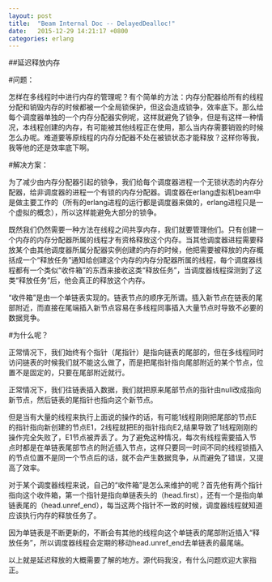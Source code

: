 ```yaml
---
layout: post
title:  "Beam Internal Doc -- DelayedDealloc!"
date:   2015-12-29 14:21:17 +0800
categories: erlang
---
```

##延迟释放内存  

#问题：  
 
怎样在多线程时中进行内存的管理呢？有个简单的方法：内存分配器给所有的线程分配和销毁内存的时候都被一个全局锁保护，但这会造成锁争，效率底下。那么给每个调度器单独的一个内存分配器实例呢，这样就避免了锁争，但是有这样一种情况，本线程创建的内存，有可能被其他线程正在使用，那么当内存需要销毁的时候怎么办呢。难道要等原线程的内存分配器不处在被锁状态才能释放？这样你等我，我等他的还是效率底下啊。 

#解决方案：  
 
为了减少由内存分配器引起的锁争，我们给每个调度器进程一个无锁状态的内存分配器，给非调度器的进程一个有锁的内存分配器。调度器在erlang虚拟机beam中是做主要工作的（所有的erlang进程的运行都是调度器来做的，erlang进程只是一个虚拟的概念），所以这样能避免大部分的锁争。  
 
既然我们仍然需要一种方法在线程之间共享内存，我们就要管理他们。只有创建一个内存的内存分配器所属的线程才有资格释放这个内存。当其他调度器进程需要释放某个由其他调度器所属分配器实例创建的内存的时候，他把需要被释放的内存概括成一个“释放任务”通知给创建这个内存的内存分配器所属的线程，每个调度器线程都有一个类似“收件箱”的东西来接收这类“释放任务”，当调度器线程探测到了这类“释放任务”后，他会真正的释放这个内存。  
 
“收件箱”是由一个单链表实现的。链表节点的顺序无所谓。插入新节点在链表的尾部附近，而直接在尾端插入新节点容易在多线程同事插入大量节点时导致不必要的数据竞争。  
 
#为什么呢？  
 
正常情况下，我们始终有个指针（尾指针）是指向链表的尾部的，但在多线程同时访问链表的时候我们就不能这么做了，而是把尾指针指向尾部附近的某个节点，位置不是固定的，只要在尾部附近就行。  
 
正常情况下，我们往链表插入数据，我们就把原来尾部节点的指针由null改成指向新节点，然后链表的尾指针也指向这个新节点。  
 
但是当有大量的线程来执行上面说的操作的话，有可能1线程刚刚把尾部的节点E的指针指向新创建的节点E1，2线程就把E的指针指向E2,结果导致了1线程刚刚的操作完全失败了，E1节点被弄丢了。为了避免这种情况，每次有线程需要插入节点时都是在单链表尾部节点的附近插入节点，这样只要同一时间不同的线程锁插入的节点位置不是同一个节点后的话，就不会产生数据竞争，从而避免了错误，又提高了效率。  
 
 对于某个调度器线程来说，自己的“收件箱”是怎么来维护的呢？首先他有两个指针指向这个收件箱，第一个指针是指向单链表头的（head.first），还有一个是指向单链表尾的（head.unref_end），每当这两个指针不一致的时候，调度器线程就知道应该执行内存的释放任务了。  
 
因为单链表是不断更新的，不断会有其他的线程向这个单链表的尾部附近插入“释放任务”，所以调度器线程会定期的移动head.unref_end去单链表的最尾端。  
 
以上就是延迟释放的大概需要了解的地方。源代码我没，有什么问题欢迎大家指正。  